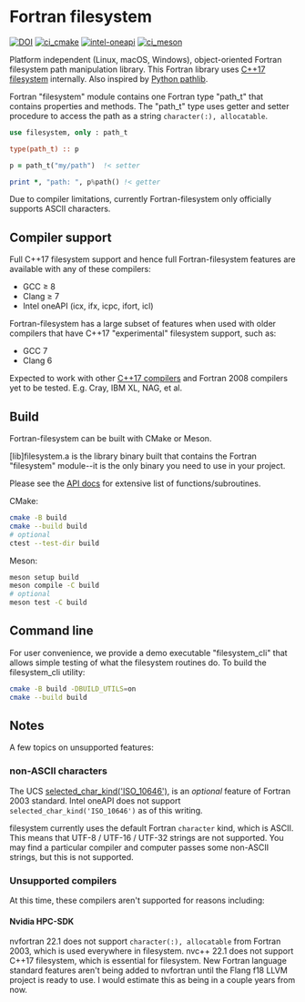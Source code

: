 # Fortran filesystem

[![DOI](https://zenodo.org/badge/433875623.svg)](https://zenodo.org/badge/latestdoi/433875623)
[![ci_cmake](https://github.com/scivision/fortran-filesystem/actions/workflows/ci_cmake.yml/badge.svg)](https://github.com/scivision/fortran-filesystem/actions/workflows/ci_cmake.yml)
[![intel-oneapi](https://github.com/scivision/fortran-filesystem/actions/workflows/intel-oneapi.yml/badge.svg)](https://github.com/scivision/fortran-filesystem/actions/workflows/intel-oneapi.yml)
[![ci_meson](https://github.com/scivision/fortran-filesystem/actions/workflows/ci_meson.yml/badge.svg)](https://github.com/scivision/fortran-filesystem/actions/workflows/ci_meson.yml)

Platform independent (Linux, macOS, Windows), object-oriented Fortran filesystem path manipulation library.
This Fortran library uses
[C++17 filesystem](https://en.cppreference.com/w/cpp/filesystem)
internally.
Also inspired by
[Python pathlib](https://docs.python.org/3/library/pathlib.html).

Fortran "filesystem" module contains one Fortran type "path_t" that contains properties and methods.
The "path_t" type uses getter and setter procedure to access the path as a string `character(:), allocatable`.

```fortran
use filesystem, only : path_t

type(path_t) :: p

p = path_t("my/path")  !< setter

print *, "path: ", p%path() !< getter
```

Due to compiler limitations, currently Fortran-filesystem only officially supports ASCII characters.

## Compiler support

Full C++17 filesystem support and hence full Fortran-filesystem features are available with any of these compilers:

* GCC &ge; 8
* Clang &ge; 7
* Intel oneAPI (icx, ifx, icpc, ifort, icl)

Fortran-filesystem has a large subset of features when used with older compilers that have C++17 "experimental" filesystem support, such as:

* GCC 7
* Clang 6

Expected to work with other
[C++17 compilers](https://en.cppreference.com/w/cpp/compiler_support)
and Fortran 2008 compilers yet to be tested.
E.g. Cray, IBM XL, NAG, et al.

## Build

Fortran-filesystem can be built with CMake or Meson.

[lib]filesystem.a is the library binary built that contains the Fortran "filesystem" module--it is the only binary you need to use in your project.

Please see the [API docs](./API.md) for extensive list of functions/subroutines.

CMake:

```sh
cmake -B build
cmake --build build
# optional
ctest --test-dir build
```

Meson:

```sh
meson setup build
meson compile -C build
# optional
meson test -C build
```

## Command line

For user convenience, we provide a demo executable "filesystem_cli" that allows simple testing of what the filesystem routines do.
To build the filesystem_cli utility:

```sh
cmake -B build -DBUILD_UTILS=on
cmake --build build
```

## Notes

A few topics on unsupported features:

### non-ASCII characters

The UCS
[selected_char_kind('ISO_10646')](https://gcc.gnu.org/onlinedocs/gfortran/SELECTED_005fCHAR_005fKIND.html),
is an *optional* feature of Fortran 2003 standard.
Intel oneAPI does not support `selected_char_kind('ISO_10646')` as of this writing.

filesystem currently uses the default Fortran `character` kind, which is ASCII.
This means that UTF-8 / UTF-16 / UTF-32 strings are not supported.
You may find a particular compiler and computer passes some non-ASCII strings, but this is not supported.

### Unsupported compilers

At this time, these compilers aren't supported for reasons including:

#### Nvidia HPC-SDK

nvfortran 22.1 does not support `character(:), allocatable` from Fortran 2003, which is used everywhere in filesystem.
nvc++ 22.1 does not support C++17 filesystem, which is essential for filesystem.
New Fortran language standard features aren't being added to nvfortran until the Flang f18 LLVM project is ready to use. I would estimate this as being in a couple years from now.
